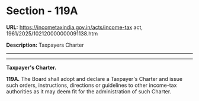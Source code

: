 # Section - 119A

**URL:** https://incometaxindia.gov.in/acts/income-tax act, 1961/2025/102120000000091138.htm

**Description:** Taxpayers Charter

---

****

**Taxpayer's Charter.**

**119A.** The Board shall adopt and declare a Taxpayer's Charter and issue such orders, instructions, directions or guidelines to other income-tax authorities as it may deem fit for the administration of such Charter.